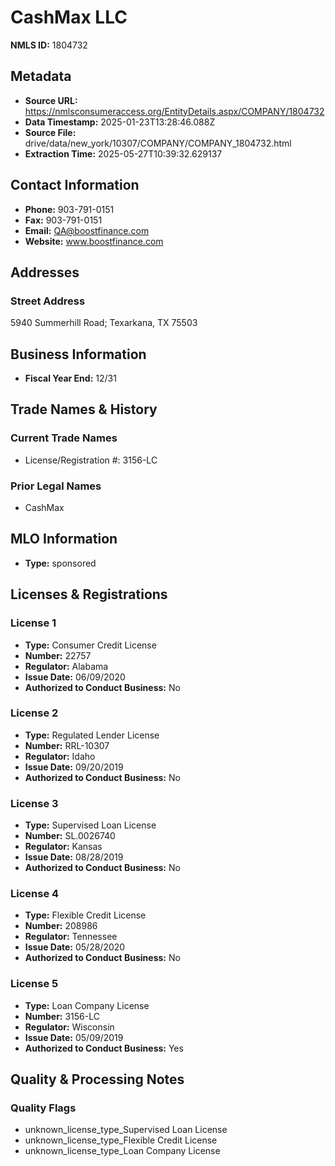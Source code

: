 # CashMax LLC

**NMLS ID:** 1804732

## Metadata
- **Source URL:** https://nmlsconsumeraccess.org/EntityDetails.aspx/COMPANY/1804732
- **Data Timestamp:** 2025-01-23T13:28:46.088Z
- **Source File:** drive/data/new_york/10307/COMPANY/COMPANY_1804732.html
- **Extraction Time:** 2025-05-27T10:39:32.629137

## Contact Information
- **Phone:** 903-791-0151
- **Fax:** 903-791-0151
- **Email:** QA@boostfinance.com
- **Website:** www.boostfinance.com

## Addresses
### Street Address
5940 Summerhill Road; Texarkana, TX 75503

## Business Information
- **Fiscal Year End:** 12/31

## Trade Names & History
### Current Trade Names
- License/Registration #: 3156-LC

### Prior Legal Names
- CashMax

## MLO Information
- **Type:** sponsored

## Licenses & Registrations

### License 1
- **Type:** Consumer Credit License
- **Number:** 22757
- **Regulator:** Alabama
- **Issue Date:** 06/09/2020
- **Authorized to Conduct Business:** No

### License 2
- **Type:** Regulated Lender License
- **Number:** RRL-10307
- **Regulator:** Idaho
- **Issue Date:** 09/20/2019
- **Authorized to Conduct Business:** No

### License 3
- **Type:** Supervised Loan License
- **Number:** SL.0026740
- **Regulator:** Kansas
- **Issue Date:** 08/28/2019
- **Authorized to Conduct Business:** No

### License 4
- **Type:** Flexible Credit License
- **Number:** 208986
- **Regulator:** Tennessee
- **Issue Date:** 05/28/2020
- **Authorized to Conduct Business:** No

### License 5
- **Type:** Loan Company License
- **Number:** 3156-LC
- **Regulator:** Wisconsin
- **Issue Date:** 05/09/2019
- **Authorized to Conduct Business:** Yes

## Quality & Processing Notes
### Quality Flags
- unknown_license_type_Supervised Loan License
- unknown_license_type_Flexible Credit License
- unknown_license_type_Loan Company License

